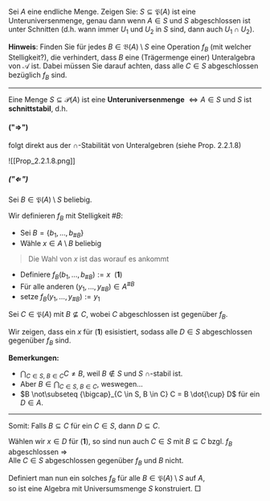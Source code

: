 Sei $A$ eine endliche Menge. Zeigen Sie: $S \subseteq \mathfrak{P}(A)$ ist eine Unteruniversenmenge, genau dann wenn $A \in S$ und $S$ abgeschlossen ist unter Schnitten 
(d.h. wann immer $U_1$ und $U_2$ in $S$ sind, dann auch $U_1 \cap U_2$).

**Hinweis**: Finden Sie für jedes $B \in \mathfrak{B}(A) \setminus S$ eine Operation $f_B$ (mit welcher Stelligkeit?), die verhindert, dass $B$ eine (Trägermenge einer) Unteralgebra von $\mathcal{A}$ ist. 
Dabei müssen Sie darauf achten, dass alle $C \in S$ abgeschlossen bezüglich $f_B$ sind.

---

Eine Menge $S \subseteq \mathcal{P}(A)$ ist eine **Unteruniversenmenge**  $\iff A \in S$ und $S$ ist **schnittstabil**, d.h.

#### ("$\Rightarrow$") 
folgt direkt aus der $\cap$-Stabilität von Unteralgebren (siehe Prop. 2.2.1.8)

![[Prop_2.2.1.8.png]]

##### ("$\Leftarrow$") 
Sei $B \in \mathfrak{P}(A) \setminus S$ beliebig.

Wir definieren $f_B$ mit Stelligkeit $\# B$:
- Sei $B = \{b_1, \dots, b_{\#B}\}$  
- Wähle $x \in A \setminus B$ beliebig  
> Die Wahl von $x$ ist das worauf es ankommt
- Definiere $f_B(b_1, \dots, b_{\#B}) := x$  (**1**)  
- Für alle anderen $(y_1, \dots, y_{\#B}) \in A^{\#B}$
- setze $f_B(y_1, \dots, y_{\#B}) := y_1$

Sei $C \in \mathfrak{P}(A)$ mit $B \not\subseteq C$, wobei $C$ abgeschlossen ist gegenüber $f_B$.

Wir zeigen, dass ein $x$ für (**1**) esisistiert, sodass alle $D \in S$ abgeschlossen gegenüber $f_B$ sind.

**Bemerkungen:**
- $\bigcap_{C \in S,\ B \in C} C \neq B$, weil $B \notin S$ und $S$ $\cap$-stabil ist.
- Aber $B \in \bigcap_{C \in S,\ B \in C}$, weswegen...
- $B \not\subseteq {\bigcap}_{C \in S, B \in C} C = B \dot{\cup} D$ für ein $D \in A$.

---
Somit: Falls $B \subseteq C$ für ein $C \in S$, dann $D \subseteq C$.

Wählen wir $x \in D$ für (**1**), so sind nun auch $C \in S$ mit $B \subseteq C$ bzgl. $f_B$ abgeschlossen ⇒  
Alle $C \in S$ abgeschlossen gegenüber $f_B$ und $B$ nicht.

Definiert man nun ein solches $f_B$ für alle $B \in \mathfrak{P}(A) \setminus S$ auf $A$,  
so ist eine Algebra mit Universumsmenge $S$ konstruiert. □

